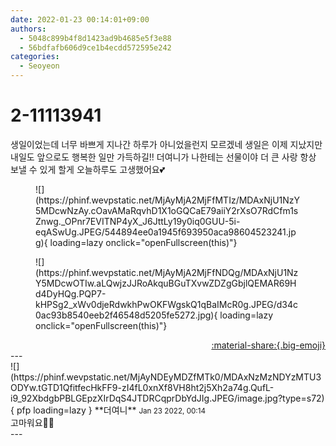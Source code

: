 ```yaml
---
date: 2022-01-23 00:14:01+09:00
authors:
  - 5048c899b4f8d1423ad9b4685e5f3e88
  - 56bdfafb606d9ce1b4ecdd572595e242
categories:
  - Seoyeon
---
```


# 2-11113941

<div class="post-container" markdown="1">
<div class="content-container md-sidebar__scrollwrap" markdown="1">

생일이었는데 너무 바쁘게 지나간 하루가 아니었을런지 모르겠네 생일은 이제 지났지만 내일도 앞으로도 행복한 일만 가득하길!! 더여니가 나한테는 선물이야 더 큰 사랑 항상 보낼 수 있게 할게 오늘하루도 고생했어요💕
<figure markdown="1">
![](https://phinf.wevpstatic.net/MjAyMjA2MjFfMTIz/MDAxNjU1NzY5MDcwNzAy.cOavAMaRqvhD1X1oGQCaE79aiiY2rXsO7RdCfm1sZnwg._OPnr7EVITNP4yX_J6JttLy19y0iq0GUU-5i-eqASwUg.JPEG/544894ee0a1945f693950aca98604523241.jpg){ loading=lazy onclick="openFullscreen(this)"}
</figure>

<figure markdown="1">
![](https://phinf.wevpstatic.net/MjAyMjA2MjFfNDQg/MDAxNjU1NzY5MDcwOTIw.aLQwjzJJRoAkquBGuTXvwZDZgGbjlQEMAR69Hd4DyHQg.PQP7-kHPSg2_xWv0djeRdwkhPwOKFWgskQ1qBaIMcR0g.JPEG/d34c0ac93b8540eeb2f46548d5205fe5272.jpg){ loading=lazy onclick="openFullscreen(this)"}
</figure>


</div>
</div>

<div style="text-align: right;" markdown="1">
<a href="https://weverse.io/fromis9/fanpost/2-11113941" style="text-align: right;">:material-share:{.big-emoji}</a>
</div>
---

<div class="comments-container md-sidebar__scrollwrap" markdown="1">
<div class="comment" markdown="1">
<div class='id-container' markdown="1">
![](https://phinf.wevpstatic.net/MjAyNDEyMDZfMTk0/MDAxNzMzNDYzMTU3ODYw.tGTD1QfitfecHkFF9-zI4fL0xnXf8VH8ht2j5Xh2a74g.QufL-i9_92XbdgbPBLGEpzXIrDqS4JTDRCqprDbYdJIg.JPEG/image.jpg?type=s72){ pfp loading=lazy }
**<span class="artist">더여니</span>** <small>Jan 23 2022, 00:14</small><br>
</div>
<div class='comment-body' markdown="1">
고마워요🥺💕
</div>
</div>
</div>
---
